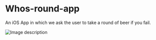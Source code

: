 # Whos-round-app

An iOS App in which we ask the user to take a round of beer if you fail.


![Image description](https://i.imgur.com/sR6FPhi.jpg)
